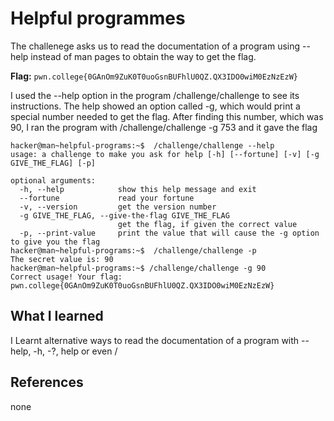 # Helpful programmes


The challenege asks us to read the documentation of a program using --help instead of man pages to obtain the way to get the flag.


**Flag:** `pwn.college{0GAnOm9ZuK0T0uoGsnBUFhlU0QZ.QX3IDO0wiM0EzNzEzW}`

I used the --help option in the program /challenge/challenge to see its instructions. The help showed an option called -g, which would print a special number needed to get the flag. After finding this number, which was 90, I ran the program with /challenge/challenge -g 753  and it gave the flag


```
hacker@man~helpful-programs:~$  /challenge/challenge --help
usage: a challenge to make you ask for help [-h] [--fortune] [-v] [-g GIVE_THE_FLAG] [-p]

optional arguments:
  -h, --help            show this help message and exit
  --fortune             read your fortune
  -v, --version         get the version number
  -g GIVE_THE_FLAG, --give-the-flag GIVE_THE_FLAG
                        get the flag, if given the correct value
  -p, --print-value     print the value that will cause the -g option to give you the flag
hacker@man~helpful-programs:~$  /challenge/challenge -p
The secret value is: 90
hacker@man~helpful-programs:~$ /challenge/challenge -g 90
Correct usage! Your flag: pwn.college{0GAnOm9ZuK0T0uoGsnBUFhlU0QZ.QX3IDO0wiM0EzNzEzW}
```

## What I learned

I Learnt  alternative ways to read the documentation of a program with --help, -h, -?, help or even /

## References

none
